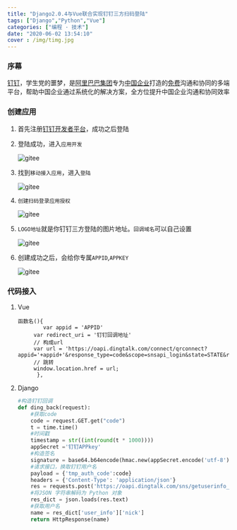 ```yaml
---
title: "Django2.0.4与Vue联合实现钉钉三方扫码登陆"
tags: ["Django","Python","Vue"]
categories: ["编程 · 技术"]
date: "2020-06-02 13:54:10"
cover : /img/timg.jpg
---
```


### 序幕

[钉钉](https://baike.baidu.com/item/钉钉)，学生党的噩梦，是[阿里巴巴集团](https://baike.baidu.com/item/阿里巴巴集团/9087864)专为[中国企业](https://baike.baidu.com/item/中国企业/12412310)打造的[免费](https://baike.baidu.com/item/免费/131326)沟通和协同的多端平台，帮助中国企业通过系统化的解决方案，全方位提升中国企业沟通和协同效率

### 创建应用

1. 首先注册[钉钉开发者平台](https://ding-doc.dingtalk.com/)，成功之后登陆

   

2. 登陆成功，进入`应用开发`

   

   ![gitee](https://wangxs020202.gitee.io/images/note/ding1.png)

   

3. 找到`移动接入应用`，进入`登陆`

   

   ![gitee](https://wangxs020202.gitee.io/images/note/ding2.png)

   

4. `创建扫码登录应用授权`

   

   ![gitee](https://wangxs020202.gitee.io/images/note/ding3.png)

   

5. `LOGO地址`就是你钉钉三方登陆的图片地址。`回调域名`可以自己设置

   

   ![gitee](https://wangxs020202.gitee.io/images/note/ding4.png)

   

6. 创建成功之后，会给你专属`APPID`,`APPKEY`

   

   ![gitee](https://wangxs020202.gitee.io/images/note/ding5.png)

### 代码接入

1. Vue

   ```vue
   函数名(){
           var appid = 'APPID'
       	var redirect_uri = '钉钉回调地址'
       	// 构成url
   		var url = 'https://oapi.dingtalk.com/connect/qrconnect?appid='+appid+'&response_type=code&scope=snsapi_login&state=STATE&redirect_uri='+redirect_uri
   		// 跳转
   		window.location.href = url;
         },
   ```

   

2. Django

   ```python
   #构造钉钉回调
   def ding_back(request):
       #获取code
       code = request.GET.get("code")
       t = time.time()
       #时间戳
       timestamp = str((int(round(t * 1000))))
       appSecret ='钉钉APPkey'
       #构造签名
       signature = base64.b64encode(hmac.new(appSecret.encode('utf-8'),timestamp.encode('utf-8'), digestmod=sha256).digest())
       #请求接口，换取钉钉用户名
       payload = {'tmp_auth_code':code}
       headers = {'Content-Type': 'application/json'}
       res = requests.post('https://oapi.dingtalk.com/sns/getuserinfo_bycode?signature='+urllib.parse.quote(signature.decode("utf-8"))+"&timestamp="+timestamp+"&accessKey=钉钉APPID",data=json.dumps(payload),headers=headers)
       #将JSON 字符串解码为 Python 对象   
       res_dict = json.loads(res.text)
       #获取用户名
       name = res_dict['user_info']['nick']
       return HttpResponse(name)
   ```

   

